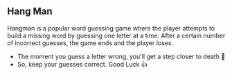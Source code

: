 ## Hang Man ##

Hangman is a popular word guessing game where the player attempts to build a missing word by guessing one letter at a time. After a certain number of incorrect guesses, the game ends and the player loses.

- The moment you guess a letter wrong, you'll get a step closer to death 👻
- So, keep your guesses correct. Good Luck 👍

